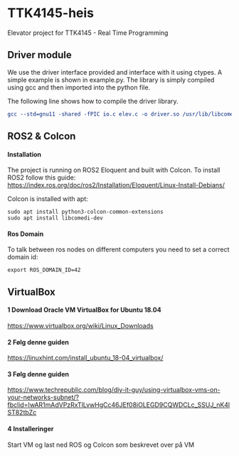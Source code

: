 # TTK4145-heis
Elevator project for TTK4145 - Real Time Programming

## Driver module
We use the driver interface provided and interface with it using ctypes.
A simple example is shown in example.py. The library is simply compiled using gcc
and then imported into the python file.

The following line shows how to compile the driver library.

``` cmake
gcc --std=gnu11 -shared -fPIC io.c elev.c -o driver.so /usr/lib/libcomedi.so
```

## ROS2 & Colcon

#### Installation
The project is running on ROS2 Eloquent and built with Colcon. To install ROS2 follow this guide:
https://index.ros.org/doc/ros2/Installation/Eloquent/Linux-Install-Debians/

Colcon is installed with apt:

```
sudo apt install python3-colcon-common-extensions
sudo apt install libcomedi-dev
```

#### Ros Domain
To talk between ros nodes on different computers you need to set a correct domain id:
```
export ROS_DOMAIN_ID=42
```
## VirtualBox
#### 1 Download Oracle VM VirtualBox for Ubuntu 18.04
https://www.virtualbox.org/wiki/Linux_Downloads

#### 2 Følg denne guiden 
https://linuxhint.com/install_ubuntu_18-04_virtualbox/

#### 3 Følg denne guiden
https://www.techrepublic.com/blog/diy-it-guy/using-virtualbox-vms-on-your-networks-subnet/?fbclid=IwAR1mAdVPzRxTlLvwHgCc46JEf08iOLEGD9CQWDCLc_SSUJ_nK4lST82tbZc

#### 4 Installeringer
Start VM og last ned ROS og Colcon som beskrevet over på VM
